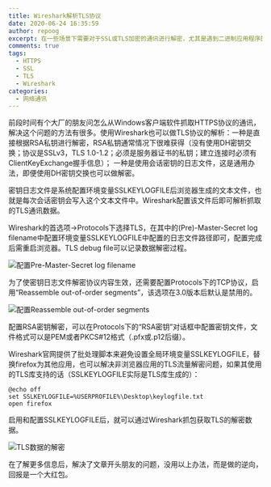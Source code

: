 ```yaml
---
title: Wireshark解析TLS协议
date: 2020-06-24 16:35:59
author: repoog
excerpt: 在一些场景下需要对于SSL或TLS加密的通讯进行解密，尤其是遇到二进制应用程序的时候，因此需要能够使用正确的方法对于SSL/TLS通讯进行解密，而最合适的工具莫过于Wireshark。
comments: true
tags:
  - HTTPS
  - SSL
  - TLS
  - Wireshark
categories:
  - 网络通讯
---
```


前段时间有个大厂的朋友问怎么从Windows客户端软件抓取HTTPS协议的通讯，解决这个问题的方法有很多。使用Wireshark也可以做TLS协议的解析：一种是直接根据RSA私钥进行解密，RSA私钥通常情况下很难获得（没有使用DH密钥交换；协议是SSLv3，TLS 1.0-1.2；必须是服务器证书的私钥；建立连接时必须有ClientKeyExchange握手信息）； 一种是使用会话密钥的日志文件，这是通用办法，即便使用DH密钥交换也可以做解密。

密钥日志文件是系统配置环境变量SSLKEYLOGFILE后浏览器生成的文本文件，也就是每次会话密钥会写入这个文本文件中。Wireshark配置该文件后即可解析抓取的TLS通讯数据。

Wireshark的首选项→Protocols下选择TLS，在其中的(Pre)-Master-Secret log filename中配置环境变量SSLKEYLOGFILE中配置的日志文件路径即可，配置完成后需重启浏览器。TLS debug file可以记录数据解密过程。

![配置Pre-Master-Secret log filename](images/2020/06/image-1.png '配置Pre-Master-Secret log filename')

为了使密钥日志文件解密协议内容生效，还需要配置Protocols下的TCP协议，启用“Reassemble out-of-order segments”，该选项在3.0版本后默认是禁用的。

![配置Reassemble out-of-order segments](images/2020/06/image.png '配置Reassemble out-of-order segments')

配置RSA密钥解密，可以在Protocols下的“RSA密钥”对话框中配置密钥文件，文件格式可以是PEM或者PKCS#12格式（.pfx或.p12后缀）。

Wireshark官网提供了批处理脚本来避免设置全局环境变量SSLKEYLOGFILE，替换firefox为其他应用，也可以解决非浏览器应用的TLS流量解密问题，如果其使用的TLS库支持的话（SSLKEYLOGFILE实际是TLS库生成的）：

``` Shell
@echo off
set SSLKEYLOGFILE=%USERPROFILE%\Desktop\keylogfile.txt
open firefox
```

启用和配置SSLKEYLOGFILE后，就可以通过Wireshark抓包获取TLS的解密数据。

![TLS数据的解密](images/2020/06/image-2.png 'TLS数据的解密')

在了解更多信息后，解决了文章开头朋友的问题，没用以上办法，而是做的逆向，回报是一个大红包。